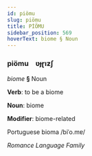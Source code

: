 ```yaml
---
id: piömu
slug: piömu
title: PİÖMU
sidebar_position: 569
hoverText: biome § Noun
---
```


### piömu&emsp;<span kind="abugida">ʋɟɽıƶʃ</span>

*biome* **§** Noun

**Verb**: to be a biome

**Noun**: biome

**Modifier**: biome-related

Portuguese bioma /biˈo.mɐ/

*Romance Language Family*